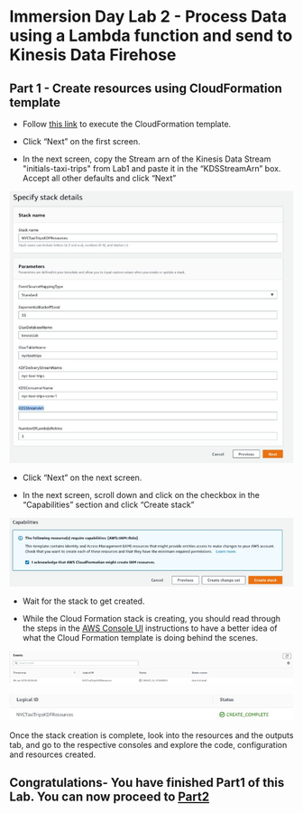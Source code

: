 # Immersion Day Lab 2 - Process Data using a Lambda function and send to Kinesis Data Firehose

## Part 1 - Create resources using CloudFormation template

* Follow [this link](https://console.aws.amazon.com/cloudformation/home#/stacks/new?stackName=NYCTaxiTripsKDFResources&templateURL=https://s3.amazonaws.com/shausma-public/public/cfn-templates/kinesis-analytics-workshop/kinesis-firehose-infrastructure.yml) to execute the CloudFormation template.

* Click “Next” on the first screen.

* In the next screen, copy the Stream arn of the Kinesis Data Stream "initials-taxi-trips" from Lab1 and paste it in the “KDSStreamArn” box. Accept all other defaults and click “Next”

![screen](images/Picture25.png)

* Click “Next” on the next screen.

* In the next screen, scroll down and click on the checkbox in the “Capabilities” section and click “Create stack”

![screen](images/Picture26.png)

* Wait for the stack to get created.  

* While the Cloud Formation stack is creating, you should read through the steps in the [AWS Console UI](Part1UI.md) instructions to have a better idea of what the Cloud Formation template is doing behind the scenes.

![screen](images/Picture27.png)


![screen](images/Picture28.png)

Once the stack creation is complete, look into the resources and the outputs tab, and go to the respective consoles and explore the code, configuration and resources created.

## Congratulations- You have finished Part1 of this Lab.  You can now proceed to [Part2](Part2.md)


